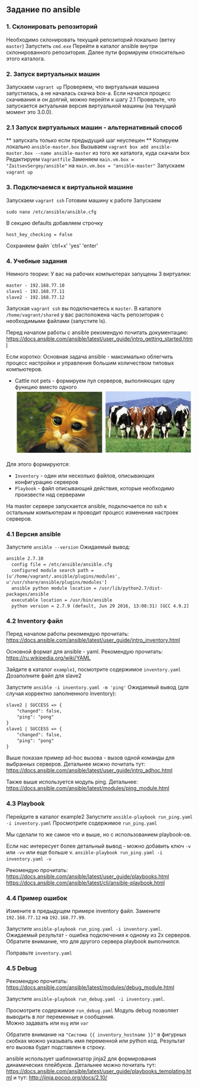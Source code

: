 ## Задание по ansible 

### 1. Склонировать репозиторий
Необходимо склонировать текущий репозиторий локально (ветку `master`)
Запустить `cmd.exe`
Перейти в каталог ansible внутри склонированного репозитория.
Далее пути формируем относительно этого каталога.


### 2. Запуск виртуальных машин
Запускаем `vagrant up`
Проверяем, что виртуальная машина запустилась, а не началась скачка box-а.
Если начался процесс скачивания и он долгий, можно перейти к шагу 2.1
Проверьте, что запускается актуальная версия виртуальной машины (на текущий момент это 3.0.0).


### 2.1 Запуск виртуальных машин - альтернативный способ
** запускать только если предыдущий шаг неуспешен **
Копируем локально `ansible-master.box`
Вызываем `vagrant box add ansible-master.box --name ansible-master` из того же каталога, куда скачали box
Редактируем `Vagrantfile` 
Заменяем `main.vm.box = "ZaitsevSergey/ansible"` на `main.vm.box = "ansible-master"`
Запускаем `vagrant up`


### 3. Подключаемся к виртуальной машине
Запускаем `vagrant ssh`
Готовим машину к работе
Запускаем
```
sudo nano /etc/ansible/ansible.cfg
```
В секцию defaults добавляем строчку
```
host_key_checking = False
```
Сохраняем файл `ctrl+x' 'yes' 'enter'


### 4. Учебные задания
Немного теории:
У вас на рабочих компьютерах запущены 3 виртуалки:
```
master - 192.168.77.10
slave1 - 192.168.77.11
slave2 - 192.168.77.12
```

Запуская `vagrant ssh` вы подключаетесь к `master`.
В каталоге `/home/vagrant/shared` у вас расположена часть репозитория с необходимыми файлами (запустите ls).

Перед началом работы с ansible рекомендую почитать документацию:
https://docs.ansible.com/ansible/latest/user_guide/intro_getting_started.html

Если коротко:
Основная задача ansible - максимально облегчить процесс настройки и управления большим количеством типовых компьютеров.
* Cattle not pets - формируем пул серверов, выполняющих одну функцию вместо одного
![Cattle not pets](/img/cattle.png)

Для этого формируются:
* `Inventory` - один или несколько файлов, описывающих конфигурацию серверов
* `Playbook` - файл описывающий действия, которые необходимо произвести над серверами

На master сервере запускается ansible, подключается по ssh к остальным компьютерам и проводит процесс изменения настроек серверов.


### 4.1 Версия ansible
Запустите `ansible --version`
Ожидаемый вывод:
```
ansible 2.7.10
  config file = /etc/ansible/ansible.cfg
  configured module search path = [u'/home/vagrant/.ansible/plugins/modules', u'/usr/share/ansible/plugins/modules']
  ansible python module location = /usr/lib/python2.7/dist-packages/ansible
  executable location = /usr/bin/ansible
  python version = 2.7.9 (default, Jun 29 2016, 13:08:31) [GCC 4.9.2]
```



### 4.2 Inventory файл
Перед началом работы рекомендую прочитать:
https://docs.ansible.com/ansible/latest/user_guide/intro_inventory.html

Основной формат для ansible - yaml. 
Рекомендую прочитать:
https://ru.wikipedia.org/wiki/YAML


Зайдите в каталог `example1`, посмотрите содержимое `inventory.yaml`
Дозаполните файл для slave2

Запустите `ansible -i inventory.yaml -m 'ping'` 
Ожидаемый вывод (для случая корректно заполненного inventory):
```
slave2 | SUCCESS => {
    "changed": false,
    "ping": "pong"
}
slave1 | SUCCESS => {
    "changed": false,
    "ping": "pong"
}
```

Выше показан пример ad-hoc вызова - вызов одной команды для выбранных серверов.
Детальнее можно почитать тут:
https://docs.ansible.com/ansible/latest/user_guide/intro_adhoc.html


Также выше используется модуль ping. Детальнее:
https://docs.ansible.com/ansible/latest/modules/ping_module.html


### 4.3 Playbook
Перейдите в каталог example2
Запустите `ansible-playbook run_ping.yaml -i inventory.yaml`
Просмотрите содержимое `run_ping.yaml`

Мы сделали то же самое что и выше, но с использованием playbook-ов.

Если нас интересует более детальный вывод - можно добавить ключ `-v` или `-vv` или еще больше v.
`ansible-playbook run_ping.yaml -i inventory.yaml -v`

Рекомендую прочитать:
https://docs.ansible.com/ansible/latest/user_guide/playbooks.html
https://docs.ansible.com/ansible/latest/cli/ansible-playbook.html

### 4.4 Пример ошибок
Измените в предыдущем примере inventory файл.
Замените `192.168.77.12` на `192.168.77.99`.

Запустите  `ansible-playbook run_ping.yaml -i inventory.yaml`.
Ожидаемый результат - ошибка подключения к одному из 2х серверов.
Обратите внимание, что для другого сервера playbook выполнился.
  
Поправьте `inventory.yaml`


### 4.5 Debug
Рекомендую прочитать:
https://docs.ansible.com/ansible/latest/modules/debug_module.html

Запустите  `ansible-playbook run_debug.yaml -i inventory.yaml`.

Просмотрите содержимое `run_debug.yaml`
Модуль debug позволяет выводить в лог переменные и сообщения.  
Можно задавать или `msg` или `var`

Обратите внимание на `"Система {{ inventory_hostname }}"` в фигурных скобках можно указывать имя переменной или python код.
Результат его вызова будет подставлен в строку.

ansible использует шаблонизатор jinja2 для формирования динамических плейбуков.
Детальнее можно почитать тут:
https://docs.ansible.com/ansible/latest/user_guide/playbooks_templating.html
и тут:
http://jinja.pocoo.org/docs/2.10/


